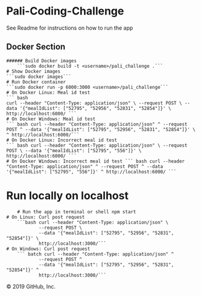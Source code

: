 # Pali-Coding-Challenge
See Readme for instructions on how to run the app

## Docker Section 
	###### Build Docker images 
		```sudo docker build -t <username>/pali_challenge .``` 
	# Show Docker images 
	```sudo docker images``` 
	# Run Docker container 
	```sudo docker run -p 6000:3000 <username>/pali_challenge``` 
	# On Docker Linux: Meal id test 
	``` bash 
	curl --header "Content-Type: application/json" \ --request POST \ --data '{"mealIdList": ["52795", "52956", "52831", "52854"]}' \ http://localhost:6000/ ``` 
	# On Docker Windows: Meal id test 
	``` bash curl --header "Content-Type: application/json" ^ --request POST ^ --data '{"mealIdList": ["52795", "52956", "52831", "52854"]}' \ ^ http://localhost:6000/```
	# On Docker Linux: Incorrect meal id test 
	``` bash curl --header "Content-Type: application/json" \ --request POST \ --data '{"mealIdList": ["52795", "556"]}' \ http://localhost:6000/ ``` 
	# On Docker Windows: Incorrect meal id test ``` bash curl --header "Content-Type: application/json" ^ --request POST ^ --data '{"mealIdList": ["52795", "556"]}' ^ http://localhost:6000/ ``` 
# Run locally on localhost 
        # Run the app in terminal or shell npm start 
	# On Linux: Curl post request 
		```bash curl --header "Content-Type: application/json" \ 
                --request POST \ 
                --data '{"mealIdList": ["52795", "52956", "52831", "52854"]}' \ 
                http://localhost:3000/``` 
	# On Windows: Curl post request 
		``` batch curl --header "Content-Type: application/json" ^ 
                --request POST ^ 
                --data '{"mealIdList": ["52795", "52956", "52831", "52854"]}' ^
                http://localhost:3000/```

© 2019 GitHub, Inc.

